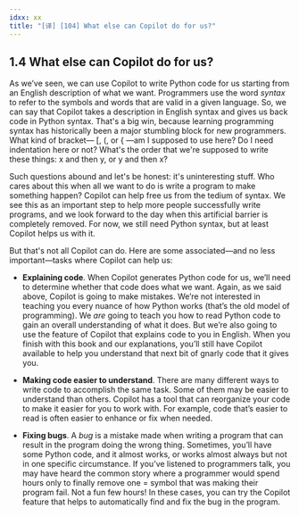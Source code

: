 ```yaml
---
idxx: xx
title: "[译] [104] What else can Copilot do for us?"
---
```



## 1.4 What else can Copilot do for us?

As we’ve seen, we can use Copilot to write Python code for us starting from an English description of what we want. Programmers use the word _syntax_ to refer to the symbols and words that are valid in a given language. So, we can say that Copilot takes a description in English syntax and gives us back code in Python syntax. That's a big win, because learning programming syntax has historically been a major stumbling block for new programmers. What kind of bracket— \[, (, or { —am I supposed to use here? Do I need indentation here or not? What's the order that we're supposed to write these things: x and then y, or y and then x?

Such questions abound and let's be honest: it's uninteresting stuff. Who cares about this when all we want to do is write a program to make something happen? Copilot can help free us from the tedium of syntax. We see this as an important step to help more people successfully write programs, and we look forward to the day when this artificial barrier is completely removed. For now, we still need Python syntax, but at least Copilot helps us with it.

But that's not all Copilot can do. Here are some associated—and no less important—tasks where Copilot can help us:

* **Explaining code**. When Copilot generates Python code for us, we’ll need to determine whether that code does what we want. Again, as we said above, Copilot is going to make mistakes. We’re not interested in teaching you every nuance of how Python works (that’s the old model of programming). We _are_ going to teach you how to read Python code to gain an overall understanding of what it does. But we’re also going to use the feature of Copilot that explains code to you in English. When you finish with this book and our explanations, you’ll still have Copilot available to help you understand that next bit of gnarly code that it gives you.

* **Making code easier to understand**. There are many different ways to write code to accomplish the same task. Some of them may be easier to understand than others. Copilot has a tool that can reorganize your code to make it easier for you to work with. For example, code that’s easier to read is often easier to enhance or fix when needed.

* **Fixing bugs**. A _bug_ is a mistake made when writing a program that can result in the program doing the wrong thing. Sometimes, you’ll have some Python code, and it almost works, or works almost always but not in one specific circumstance. If you’ve listened to programmers talk, you may have heard the common story where a programmer would spend hours only to finally remove one = symbol that was making their program fail. Not a fun few hours! In these cases, you can try the Copilot feature that helps to automatically find and fix the bug in the program.
